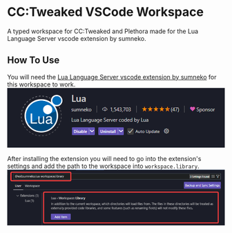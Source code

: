 # CC:Tweaked VSCode Workspace
 A typed workspace for CC:Tweaked and Plethora made for the Lua Language Server vscode extension by sumneko.

## How To Use
You will need the [Lua Language Server vscode extension by sumneko](https://marketplace.visualstudio.com/items?itemName=sumneko.lua) for this workspace to work.
![vscodeExtension](images/extension.png)

After installing the extension you will need to go into the extension's settings and add the path to the workspace into `workspace.library`.
![extensionSettings](images/settings.png)
